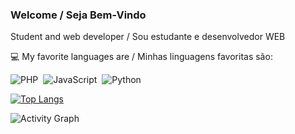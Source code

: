 ### Welcome / Seja Bem-Vindo
 
Student and web developer / Sou estudante e desenvolvedor WEB

:computer: My favorite languages are / Minhas linguagens favoritas são:

![PHP](https://img.shields.io/badge/-PHP-369?style=flat&logoColor=fff&logo=php)&nbsp;
![JavaScript](https://img.shields.io/badge/-JavaScript-FEAE32?style=flat&logoColor=fff&logo=javascript)&nbsp;
![Python](https://img.shields.io/badge/-Python-blue?style=flat&logoColor=fff&logo=python)&nbsp;


[![Top Langs](https://github-readme-stats.vercel.app/api/top-langs/?username=kuik-san&layout=compact&theme=dracula&hide_border&title_color(#fff))](https://github.com/anuraghazra/github-readme-stats)

![Activity Graph](https://activity-graph.herokuapp.com/graph?username=KuiK-San&bg_color=282A36&color=edffff&line=00ffff&point=ffffff&area=true&hide_border=true&radius=11)
